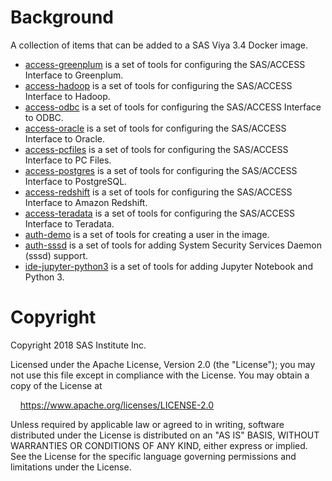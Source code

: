 # Background
A collection of items that can be added to a SAS Viya 3.4 Docker image.

* [access-greenplum](access-greenplum/README.md) is a set of tools for configuring the SAS/ACCESS Interface to Greenplum.
* [access-hadoop](access-hadoop/README.md) is a set of tools for configuring the SAS/ACCESS Interface to Hadoop.
* [access-odbc](access-odbc/README.md) is a set of tools for configuring the SAS/ACCESS Interface to ODBC.
* [access-oracle](access-oracle/README.md) is a set of tools for configuring the SAS/ACCESS Interface to Oracle.
* [access-pcfiles](access-pcfiles/README.md) is a set of tools for configuring the SAS/ACCESS Interface to PC Files.
* [access-postgres](access-postgres/README.md) is a set of tools for configuring the SAS/ACCESS Interface to PostgreSQL.
* [access-redshift](access-redshift/README.md) is a set of tools for configuring the SAS/ACCESS Interface to Amazon Redshift.
* [access-teradata](access-teradata/README.md) is a set of tools for configuring the SAS/ACCESS Interface to Teradata.
* [auth-demo](auth-demo/README.md) is a set of tools for creating a user in the image.
* [auth-sssd](auth-sssd/README.md) is a set of tools for adding System Security Services Daemon (sssd) support.
* [ide-jupyter-python3](ide-jupyter-python3/README.md) is a set of tools for adding Jupyter Notebook and Python 3.

# Copyright

Copyright 2018 SAS Institute Inc.

Licensed under the Apache License, Version 2.0 (the "License");
you may not use this file except in compliance with the License.
You may obtain a copy of the License at

&nbsp;&nbsp;&nbsp;&nbsp;https://www.apache.org/licenses/LICENSE-2.0

Unless required by applicable law or agreed to in writing, software
distributed under the License is distributed on an "AS IS" BASIS,
WITHOUT WARRANTIES OR CONDITIONS OF ANY KIND, either express or implied.
See the License for the specific language governing permissions and
limitations under the License.
